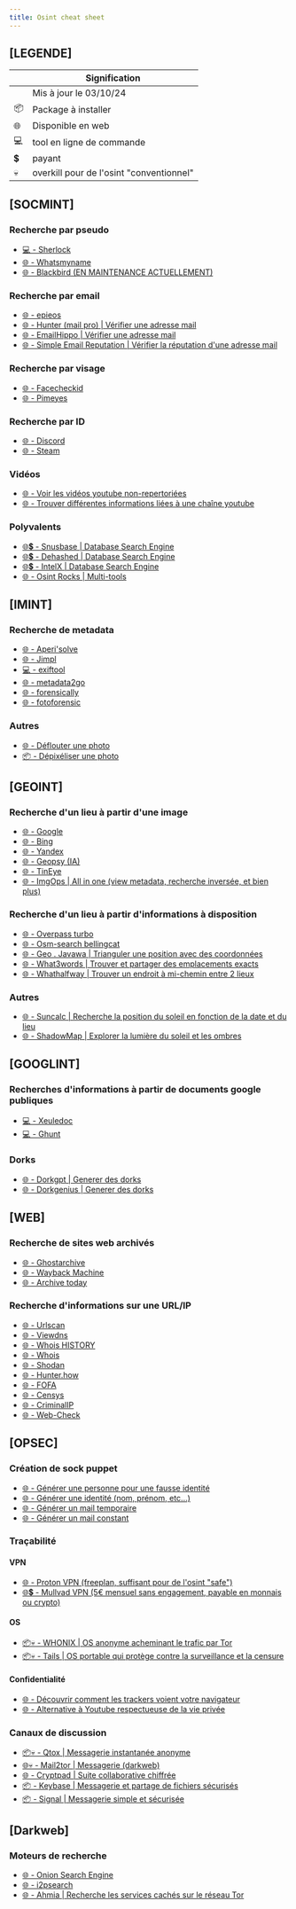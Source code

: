 ```yaml
---
title: Osint cheat sheet
---
```


## [LEGENDE]

|  | Signification |
|-|-|
|  | Mis à jour le 03/10/24 |
| 📦 | Package à installer |
| 🌐 | Disponible en web |
| 💻 | tool en ligne de commande |
| 💲 | payant |
| 💀  | overkill pour de l'osint "conventionnel" |

## [SOCMINT]

### Recherche par pseudo

- [💻 - Sherlock](https://github.com/sherlock-project/sherlock/)
- [🌐 - Whatsmyname](https://whatsmyname.app/)
- [🌐 - Blackbird (EN MAINTENANCE ACTUELLEMENT)](https://blackbird-osint.herokuapp.com/)

### Recherche par email

- [🌐 - epieos](https://epieos.com/)
- [🌐 - Hunter (mail pro) | Vérifier une adresse mail](https://hunter.io/)
- [🌐 - EmailHippo | Vérifier une adresse mail](https://tools.emailhippo.com/)
- [🌐 - Simple Email Reputation | Vérifier la réputation d'une adresse mail](https://emailrep.io/)

### Recherche par visage

- [🌐 - Facecheckid](https://facecheck.id/fr)
- [🌐 - Pimeyes](https://pimeyes.com/en)

### Recherche par ID

- [🌐 - Discord](https://discord.id/)
- [🌐 - Steam](https://findsteamid.com/)

### Vidéos

- [🌐 - Voir les vidéos youtube non-repertoriées](https://unlistedvideos.com/)
- [🌐 - Trouver différentes informations liées à une chaîne youtube](https://ytdt.digitalmethods.net/)

### Polyvalents 

- [🌐💲 - Snusbase | Database Search Engine](https://snusbase.com/)
- [🌐💲 - Dehashed | Database Search Engine](https://dehashed.com/)
- [🌐💲 - IntelX | Database Search Engine](https://intelx.io/)
- [🌐 - Osint Rocks | Multi-tools](https://osint.rocks/)

## [IMINT]

### Recherche de metadata

- [🌐 - Aperi'solve](https://www.aperisolve.com/) 
- [🌐 - Jimpl](https://jimpl.com/) 
- [💻 - exiftool](https://exiftool.org/)
- [🌐 - metadata2go](https://www.metadata2go.com/)
- [🌐 - forensically](https://29a.ch/photo-forensics/)
- [🌐 - fotoforensic](https://fotoforensics.com/)

### Autres

- [🌐 - Déflouter une photo](https://www.myheritage.com/photo-enhancer)
- [📦  - Dépixéliser une photo](https://github.com/spipm/Depix)

## [GEOINT] 

### Recherche d'un lieu à partir d'une image

- [🌐 - Google](https://lens.google.com/)
- [🌐 - Bing](https://www.bing.com/images)
- [🌐 - Yandex](https://yandex.com/images)
- [🌐 - Geopsy (IA)](https://geospy.ai/)
- [🌐 - TinEye](https://tineye.com/)
- [🌐 - ImgOps | All in one (view metadata, recherche inversée, et bien plus) ](https://imgops.com/)

### Recherche d'un lieu à partir d'informations à disposition

- [🌐 - Overpass turbo](https://overpass-turbo.eu/)
- [🌐 - Osm-search bellingcat](https://osm-search.bellingcat.com/)
- [🌐 - Geo . Javawa | Trianguler une position avec des coordonnées](https://geo.javawa.nl/)
- [🌐 - What3words | Trouver et partager des emplacements exacts](https://what3words.com/)
- [🌐 - Whathalfway | Trouver un endroit à mi-chemin entre 2 lieux](https://www.whatshalfway.com/)

### Autres

- [🌐 - Suncalc | Recherche la position du soleil en fonction de la date et du lieu](https://www.suncalc.org/)
- [🌐 - ShadowMap | Explorer la lumière du soleil et les ombres](https://app.shadowmap.org/)


## [GOOGLINT] 

### Recherches d'informations à partir de documents google publiques

- [💻 - Xeuledoc](https://github.com/Malfrats/xeuledoc)
- [💻 - Ghunt](https://github.com/mxrch/GHunt)

### Dorks

- [🌐 - Dorkgpt | Generer des dorks](https://dorkgpt.com/)
- [🌐 - Dorkgenius | Generer des dorks](https://dorkgenius.com/)

## [WEB] 

### Recherche de sites web archivés

- [🌐 - Ghostarchive](https://ghostarchive.org/)
- [🌐 - Wayback Machine](https://archive.org/)
- [🌐 - Archive today](https://archive.is)

### Recherche d'informations sur une URL/IP

- [🌐 - Urlscan](https://urlscan.io/)
- [🌐 - Viewdns](https://viewdns.info/)
- [🌐 - Whois HISTORY](https://whois-history.whoisxmlapi.com/)
- [🌐 - Whois](https://who.is/)
- [🌐 - Shodan](https://www.shodan.io/)
- [🌐 - Hunter.how](https://hunter.how/)
- [🌐 - FOFA](https://en.fofa.info/)
- [🌐 - Censys](https://search.censys.io/)
- [🌐 - CriminalIP](https://www.criminalip.io/)
- [🌐 - Web-Check](https://web-check.xyz/)

## [OPSEC] 

### Création de sock puppet

- [🌐 - Générer une personne pour une fausse identité](https://thispersondoesnotexist.com/)
- [🌐 - Générer une identité (nom, prénom, etc...)](https://fr.fakenamegenerator.com/)
- [🌐 - Générer un mail temporaire](https://10minutemail.net/)
- [🌐 - Générer un mail constant](https://www.mail.com/)

### Traçabilité

#### VPN

- [🌐 - Proton VPN (freeplan, suffisant pour de l'osint "safe")](https://protonvpn.com/fr)
- [🌐💲 - Mullvad VPN (5€ mensuel sans engagement, payable en monnais ou crypto)](https://mullvad.net/fr)

#### OS

- [📦💀 - WHONIX | OS anonyme acheminant le trafic par Tor](https://www.whonix.org/)
- [📦💀 - Tails | OS portable qui protège contre la surveillance et la censure](https://tails.net/)

#### Confidentialité

- [🌐 - Découvrir comment les trackers voient votre navigateur](https://coveryourtracks.eff.org/)
- [🌐 - Alternative à Youtube respectueuse de la vie privée](https://invidious.io/)

### Canaux de discussion

- [📦💀 - Qtox | Messagerie instantanée anonyme](https://qtox.github.io/fr.html)
- [🌐💀 - Mail2tor | Messagerie (darkweb)](http://mail2tor.com/)
- [🌐 - Cryptpad | Suite collaborative chiffrée](https://cryptpad.fr/)
- [📦 - Keybase | Messagerie et partage de fichiers sécurisés](https://keybase.io/)
- [📦 - Signal | Messagerie simple et sécurisée](https://signal.org/fr/)


## [Darkweb] 

### Moteurs de recherche

- [🌐 - Onion Search Engine](https://onionengine.com/)
- [🌐 - i2psearch](https://i2psearch.com/)
- [🌐 - Ahmia | Recherche les services cachés sur le réseau Tor](https://ahmia.fi/)
